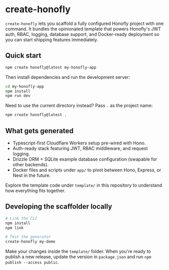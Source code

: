 # create-honofly

`create-honofly` lets you scaffold a fully configured Honofly project with one command. It bundles the opinionated template that powers Honofly's JWT auth, RBAC, logging, database support, and Docker-ready deployment so you can start shipping features immediately.

## Quick start

```bash
npm create honofly@latest my-honofly-app
```

Then install dependencies and run the development server:

```bash
cd my-honofly-app
npm install
npm run dev
```

Need to use the current directory instead? Pass `.` as the project name:

```bash
npm create honofly@latest .
```

## What gets generated

- Typescript-first Cloudflare Workers setup pre-wired with Hono.
- Auth-ready stack featuring JWT, RBAC middleware, and request logging.
- Drizzle ORM + SQLite example database configuration (swapable for other backends).
- Docker files and scripts under `app/` to pivot between Hono, Express, or Nest in the future.

Explore the template code under `template/` in this repository to understand how everything fits together.

## Developing the scaffolder locally

```bash
# Link the CLI
npm install
npm link

# Test the generator
create-honofly my-demo
```

Make your changes inside the `template/` folder. When you're ready to publish a new release, update the version in `package.json` and run `npm publish --access public`.
